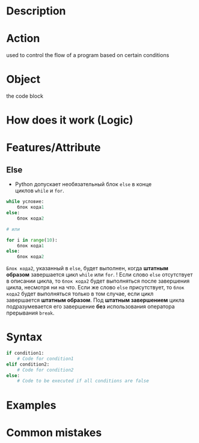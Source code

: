 # Description

# Action
used to control the flow of a program based on certain conditions
# Object
the code block

# How does it work (Logic)

# Features/Attribute

## Else
- Python допускает необязательный блок `else` в конце циклов `while` и `for`.
```python
while условие:
    блок кода1
else:
    блок кода2

# или

for i in range(10):
    блок кода1
else:
    блок кода2
```

`Блок кода2`, указанный в `else`, будет выполнен, когда **штатным образом** завершается цикл `while` или `for`.
! Если слово `else` отсутствует в описании цикла, то `блок кода2` будет выполняться после завершения цикла, несмотря ни на что. Если же слово `else` присутствует, то `блок кода2` будет выполняться только в том случае, если цикл завершается **штатным образом**. Под **штатным завершением** цикла подразумевается его завершение **без** использования оператора прерывания `break`.
# Syntax
```python
if condition1:
    # Code for condition1
elif condition2:
    # Code for condition2
else:
    # Code to be executed if all conditions are false
```
# Examples

# Common mistakes
